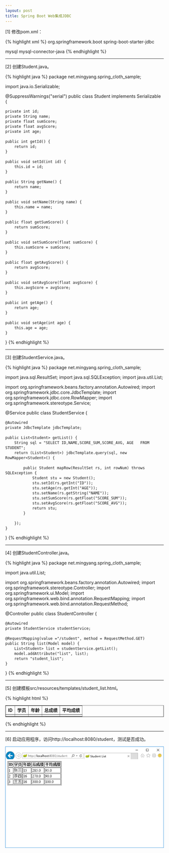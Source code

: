 ```yaml
---
layout: post
title: Spring Boot Web集成JDBC
---
```


[1] 修改pom.xml：

{% highlight xml %}
<dependency>
    <groupId>org.springframework.boot</groupId>
    <artifactId>spring-boot-starter-jdbc</artifactId>
</dependency>

<dependency>
    <groupId>mysql</groupId>
    <artifactId>mysql-connector-java</artifactId>
</dependency>
{% endhighlight %}

---

[2] 创建Student.java。

{% highlight java %}
package net.mingyang.spring_cloth_sample;

import java.io.Serializable;

@SuppressWarnings("serial")
public class Student implements Serializable {

    private int id;
    private String name;
    private float sumScore;
    private float avgScore;
    private int age;
    
    public int getId() {
        return id;
    }
    
    public void setId(int id) {
        this.id = id;
    }
    
    public String getName() {
        return name;
    }
    
    public void setName(String name) {
        this.name = name;
    }
    
    public float getSumScore() {
        return sumScore;
    }
    
    public void setSumScore(float sumScore) {
        this.sumScore = sumScore;
    }
    
    public float getAvgScore() {
        return avgScore;
    }
    
    public void setAvgScore(float avgScore) {
        this.avgScore = avgScore;
    }
    
    public int getAge() {
        return age;
    }
    
    public void setAge(int age) {
        this.age = age;
    }
}
{% endhighlight %}

---

[3] 创建StudentService.java。

{% highlight java %}
package net.mingyang.spring_cloth_sample;

import java.sql.ResultSet;
import java.sql.SQLException;
import java.util.List;

import org.springframework.beans.factory.annotation.Autowired;
import org.springframework.jdbc.core.JdbcTemplate;
import org.springframework.jdbc.core.RowMapper;
import org.springframework.stereotype.Service;

@Service
public class StudentService {

    @Autowired
    private JdbcTemplate jdbcTemplate;

    public List<Student> getList() {
        String sql = "SELECT ID,NAME,SCORE_SUM,SCORE_AVG, AGE   FROM STUDENT";
        return (List<Student>) jdbcTemplate.query(sql, new RowMapper<Student>() {

            public Student mapRow(ResultSet rs, int rowNum) throws SQLException {
                Student stu = new Student();
                stu.setId(rs.getInt("ID"));
                stu.setAge(rs.getInt("AGE"));
                stu.setName(rs.getString("NAME"));
                stu.setSumScore(rs.getFloat("SCORE_SUM"));
                stu.setAvgScore(rs.getFloat("SCORE_AVG"));
                return stu;
            }
            
        });
    }
}
{% endhighlight %}

---

[4] 创建StudentController.java。

{% highlight java %}
package net.mingyang.spring_cloth_sample;

import java.util.List;

import org.springframework.beans.factory.annotation.Autowired;
import org.springframework.stereotype.Controller;
import org.springframework.ui.Model;
import org.springframework.web.bind.annotation.RequestMapping;
import org.springframework.web.bind.annotation.RequestMethod;

@Controller
public class StudentController {
    
    @Autowired
    private StudentService studentService;
    
    @RequestMapping(value ="/student", method = RequestMethod.GET)
    public String list(Model model) {
        List<Student> list = studentService.getList();
        model.addAttribute("list", list);
        return "student_list";
    }
}
{% endhighlight %}

---

[5] 创建模板src/resources/templates/student_list.html。

{% highlight html %}
<!DOCTYPE HTML>
<html xmlns:th="http://www.thymeleaf.org">
<head>
<title>Student List</title>
<meta http-equiv="Content-Type" content="text/html; charset=UTF-8" />
</head>
<body>
    <table border="1">
        <tr>
            <th>ID</th>
            <th>学员</th>
            <th>年龄</th>
            <th>总成绩</th>
            <th>平均成绩</th>
        </tr>
        <tr th:each="student : ${list}">
            <td th:text="${student.id}" />
            <td th:text="${student.name}" />
            <td th:text="${student.age}" />
            <td th:text="${student.sumScore}" />
            <td th:text="${student.avgScore}" />
        </tr>
    </table>
</body>
</html>
{% endhighlight %}

---

[6] 启动应用程序，访问http://localhost:8080/student，测试是否成功。

![spring-boot-web-integrate-jdbc](/assets/img/posts/spring-boot-web-integrate-jdbc.png)